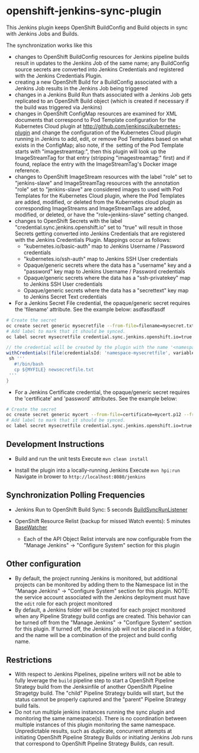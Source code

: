 # openshift-jenkins-sync-plugin

This Jenkins plugin keeps OpenShift BuildConfig and Build objects in sync with Jenkins Jobs and Builds.

The synchronization works like this


* changes to OpenShift BuildConfig resources for Jenkins pipeline builds result in updates to the Jenkins Job of the same name; any BuildConfig source secrets are converted into Jenkins Credentials and registered with
the Jenkins Credentials Plugin.
* creating a new OpenShift Build for a BuildConfig associated with a Jenkins Job results in the Jenkins Job being triggered
* changes in a Jenkins Build Run thats associated with a Jenkins Job gets replicated to an OpenShift Build object (which is created if necessary if the build was triggered via Jenkins)
* changes in OpenShift ConfigMap resources are examined for XML documents that correspond to Pod Template configuration for the Kubernetes Cloud plugin at http://github.com/jenkinsci/kubernetes-plugin and change the configuration of the Kubernetes Cloud plugin running in Jenkins to add, edit, or remove Pod Templates based on what exists in the ConfigMap; also note, if the <image></image> setting of the Pod Template starts with "imagestreamtag:", then this plugin will look up the ImageStreamTag for that entry (stripping "imagestreamtag:" first) and if found, replace the entry with the ImageStreamTag's Docker image reference.
* changes to OpenShift ImageStream resources with the label "role" set to "jenkins-slave" and ImageStreamTag resources with the annotation "role" set to "jenkins-slave" are considered images to used with Pod Templates for the Kubernetes Cloud plugin, where the Pod Templates are added, modified, or deleted from the Kubernetes cloud plugin as corresponding ImageStreams and ImageStreamTags are added, modified, or deleted, or have the "role=jenkins-slave" setting changed.
* changes to OpenShift Secrets with the label "credential.sync.jenkins.openshift.io" set to "true" will result in those Secrets getting converted into Jenkins Credentials that are registered with the Jenkins Credentials Plugin.  Mappings occur as follows:
    * "kubernetes.io/basic-auth" map to Jenkins Username / Password credentials
    * "kubernetes.io/ssh-auth" map to Jenkins SSH User credentials
    * Opaque/generic secrets where the data has a "username" key and a "password" key map to Jenkins Username / Password credentials
    * Opaque/generic secrets where the data has a "ssh-privatekey" map to Jenkins SSH User credentials
    * Opaque/generic secrets where the data has a "secrettext" key map to Jenkins Secret Text credentials
* For a Jenkins Secret File credential, the opaque/generic secret requires the 'filename' attribute. See the example below:
asdfasdfasdf
```bash
# Create the secret
oc create secret generic mysecretfile --from-file=filename=mysecret.txt
# Add label to mark that it should be synced.
oc label secret mysecretfile credential.sync.jenkins.openshift.io=true
```

```groovy
// the credential will be created by the plugin with the name '<namespace>-<secretname>'
withCredentials([file(credentialsId: 'namespace-mysecretfile', variable: 'MYFILE')]) {
 sh '''
   #!/bin/bash
   cp ${MYFILE} newsecretfile.txt
 '''
}
```
* For a Jenkins Certificate credential, the opaque/generic secret requires the 'certificate' and 'password' attributes. See the example below:

```bash
# Create the secret
oc create secret generic mycert --from-file=certificate=mycert.p12 --from-literal=password=password
# Add label to mark that it should be synced.
oc label secret mysecretfile credential.sync.jenkins.openshift.io=true
```

Development Instructions
------------------------

* Build and run the unit tests
  Execute `mvn clean install`
  
* Install the plugin into a locally-running Jenkins
  Execute `mvn hpi:run`
  Navigate in brower to `http://localhost:8080/jenkins`
  
Synchronization Polling Frequencies
-----------------------------------

* Jenkins Run to OpenShift Build Sync: 5 seconds [BuildSyncRunListener](https://github.com/openshift/jenkins-sync-plugin/blob/master/src/main/java/io/fabric8/jenkins/openshiftsync/BuildSyncRunListener.java)
  
* OpenShift Resource Relist (backup for missed Watch events): 5 minutes [BaseWatcher](https://github.com/openshift/jenkins-sync-plugin/blob/master/src/main/java/io/fabric8/jenkins/openshiftsync/BaseWatcher.java)
    * Each of the API Object Relist intervals are now configurable from the "Manage Jenkins" -> "Configure System" section for this plugin
    
Other configuration
-------------------

* By default, the project running Jenkins is monitored, but additional projects can be monitored by adding them to the Namespace list in the "Manage Jenkins" -> "Configure System" section for this plugin.  NOTE:  the service account associated with the Jenkins deployment must have the `edit` role for each project monitored
* By default, a Jenkins folder will be created for each project monitored when any Pipeline Strategy build configs are created.  This behavior can be turned off from the "Manage Jenkins" -> "Configure System" section for this plugin.  If turned off, the Jenkins job will not be placed in a folder, and the name will be a combination of the project and build config name.     

Restrictions
--------------------------------------------------

* With respect to Jenkins Pipelines, pipeline writers will not be able to fully leverage the `build` pipeline step to start a OpenShift Pipeline Strategy build from the Jenksinfile of another OpenShift Pipeline Stragetgy build.
The "child" Pipeline Strategy builds will start, but the status cannot be properly captured and the "parent" Pipeline Strategy build fails.
* Do not run multiple jenkins instances running the sync plugin and monitoring the same namespace(s).  There is no coordination between multiple instances of this plugin monitoring the same namespace.  Unpredictable results, such as duplicate, concurrent attempts at initiating OpenShift Pipeline Strategy Builds or initiating Jenkins Job runs that correspond to OpenShift Pipeline Strategy Builds, can result.

